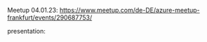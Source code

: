 Meetup 04.01.23: https://www.meetup.com/de-DE/azure-meetup-frankfurt/events/290687753/

presentation: 
